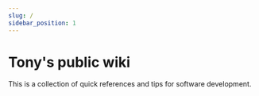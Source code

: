 ```yaml
---
slug: /
sidebar_position: 1
---
```


# Tony's public wiki

This is a collection of quick references and tips for software development.
